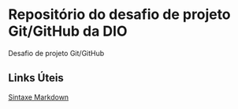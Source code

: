 # Repositório do desafio de projeto Git/GitHub da DIO
Desafio de projeto Git/GitHub

## Links Úteis
[Sintaxe Markdown](https://www.markdownguide.org/getting-started/)
